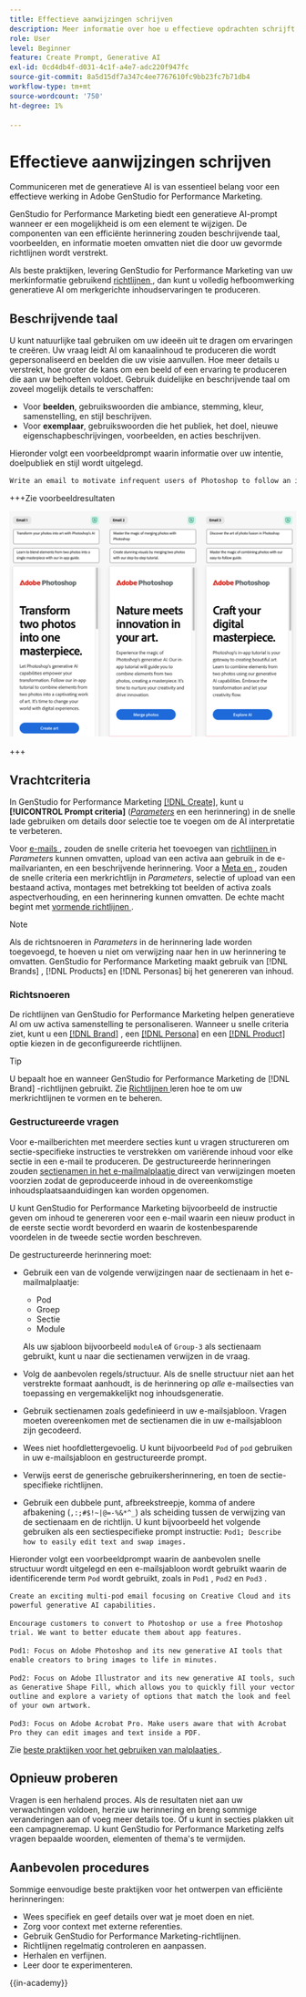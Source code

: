 ```yaml
---
title: Effectieve aanwijzingen schrijven
description: Meer informatie over hoe u effectieve opdrachten schrijft voor Adobe GenStudio voor prestatiemarketing.
role: User
level: Beginner
feature: Create Prompt, Generative AI
exl-id: 0cd4db4f-d031-4c1f-a4e7-adc220f947fc
source-git-commit: 8a5d15df7a347c4ee7767610fc9bb23fc7b71db4
workflow-type: tm+mt
source-wordcount: '750'
ht-degree: 1%

---
```


# Effectieve aanwijzingen schrijven

Communiceren met de generatieve AI is van essentieel belang voor een effectieve werking in Adobe GenStudio for Performance Marketing.

GenStudio for Performance Marketing biedt een generatieve AI-prompt wanneer er een mogelijkheid is om een element te wijzigen. De componenten van een efficiënte herinnering zouden beschrijvende taal, voorbeelden, en informatie moeten omvatten niet die door uw gevormde richtlijnen wordt verstrekt.

Als beste praktijken, levering GenStudio for Performance Marketing van uw merkinformatie gebruikend [ richtlijnen ](/help/user-guide/guidelines/overview.md), dan kunt u volledig hefboomwerking generatieve AI om merkgerichte inhoudservaringen te produceren.

## Beschrijvende taal

U kunt natuurlijke taal gebruiken om uw ideeën uit te dragen om ervaringen te creëren. Uw vraag leidt AI om kanaalinhoud te produceren die wordt gepersonaliseerd en beelden die uw visie aanvullen. Hoe meer details u verstrekt, hoe groter de kans om een beeld of een ervaring te produceren die aan uw behoeften voldoet. Gebruik duidelijke en beschrijvende taal om zoveel mogelijk details te verschaffen:

- Voor **beelden**, gebruikswoorden die ambiance, stemming, kleur, samenstelling, en stijl beschrijven.
- Voor **exemplaar**, gebruikswoorden die het publiek, het doel, nieuwe eigenschapbeschrijvingen, voorbeelden, en acties beschrijven.

Hieronder volgt een voorbeeldprompt waarin informatie over uw intentie, doelpubliek en stijl wordt uitgelegd.

```bash
Write an email to motivate infrequent users of Photoshop to follow an in-app tutorial that teaches them to combine elements of two photos into a beautiful work of art. Highlight the generative AI capabilities of Photoshop and use references to natural imagery.
```

+++Zie voorbeeldresultaten

![ drie geproduceerde e-mails ](/help/assets/sample-email.png)

+++

## Vrachtcriteria

In GenStudio for Performance Marketing [[!DNL Create]](/help/user-guide/create/overview.md), kunt u **[!UICONTROL Prompt criteria]** ([_Parameters_](/help/user-guide/create/overview.md#parameters) en een herinnering) in de snelle lade gebruiken om details door selectie toe te voegen om de AI interpretatie te verbeteren.

Voor [ e-mails ](/help/user-guide/create/email-experiences.md), zouden de snelle criteria het toevoegen van [ richtlijnen ](/help/user-guide/guidelines/overview.md) in _Parameters_ kunnen omvatten, upload van een activa aan gebruik in de e-mailvarianten, en een beschrijvende herinnering. Voor a [ Meta en ](/help/user-guide/create/create-meta-ad.md), zouden de snelle criteria een merkrichtlijn in _Parameters_, selectie of upload van een bestaand activa, montages met betrekking tot beelden of activa zoals aspectverhouding, en een herinnering kunnen omvatten. De echte macht begint met [ vormende richtlijnen ](/help/user-guide/guidelines/add-guidelines.md).

>[!NOTE]
>
>Als de richtsnoeren in _Parameters_ in de herinnering lade worden toegevoegd, te hoeven u niet om verwijzing naar hen in uw herinnering te omvatten. GenStudio for Performance Marketing maakt gebruik van [!DNL Brands] , [!DNL Products] en [!DNL Personas] bij het genereren van inhoud.

### Richtsnoeren

De richtlijnen van GenStudio for Performance Marketing helpen generatieve AI om uw activa samenstelling te personaliseren. Wanneer u snelle criteria ziet, kunt u een [[!DNL Brand]](/help/user-guide/guidelines/brands.md) , een [[!DNL Persona]](/help/user-guide/guidelines/personas.md) en een [[!DNL Product]](/help/user-guide/guidelines/products.md) optie kiezen in de geconfigureerde richtlijnen.

>[!TIP]
>
>U bepaalt hoe en wanneer GenStudio for Performance Marketing de [!DNL Brand] -richtlijnen gebruikt. Zie [ Richtlijnen ](/help/user-guide/guidelines/overview.md) leren hoe te om uw merkrichtlijnen te vormen en te beheren.

### Gestructureerde vragen

Voor e-mailberichten met meerdere secties kunt u vragen structureren om sectie-specifieke instructies te verstrekken om variërende inhoud voor elke sectie in een e-mail te produceren. De gestructureerde herinneringen zouden [ sectienamen in het e-mailmalplaatje ](/help/user-guide/content/customize-template.md#sections-or-groups) direct van verwijzingen moeten voorzien zodat de geproduceerde inhoud in de overeenkomstige inhoudsplaatsaanduidingen kan worden opgenomen.

U kunt GenStudio for Performance Marketing bijvoorbeeld de instructie geven om inhoud te genereren voor een e-mail waarin een nieuw product in de eerste sectie wordt bevorderd en waarin de kostenbesparende voordelen in de tweede sectie worden beschreven.

De gestructureerde herinnering moet:

- Gebruik een van de volgende verwijzingen naar de sectienaam in het e-mailmalplaatje:
   - Pod
   - Groep
   - Sectie
   - Module

  Als uw sjabloon bijvoorbeeld `moduleA` of `Group-3` als sectienaam gebruikt, kunt u naar die sectienamen verwijzen in de vraag.

- Volg de aanbevolen regels/structuur. Als de snelle structuur niet aan het verstrekte formaat aanhoudt, is de herinnering op *alle* e-mailsecties van toepassing en vergemakkelijkt nog inhoudsgeneratie.
- Gebruik sectienamen zoals gedefinieerd in uw e-mailsjabloon. Vragen moeten overeenkomen met de sectienamen die in uw e-mailsjabloon zijn gecodeerd.
- Wees niet hoofdlettergevoelig. U kunt bijvoorbeeld `Pod` of `pod` gebruiken in uw e-mailsjabloon en gestructureerde prompt.
- Verwijs eerst de generische gebruikersherinnering, en toen de sectie-specifieke richtlijnen.
- Gebruik een dubbele punt, afbreekstreepje, komma of andere afbakening (`,:;#$!~|@=-%&*^_`) als scheiding tussen de verwijzing van de sectienaam en de richtlijn. U kunt bijvoorbeeld het volgende gebruiken als een sectiespecifieke prompt instructie: `Pod1; Describe how to easily edit text and swap images.`

Hieronder volgt een voorbeeldprompt waarin de aanbevolen snelle structuur wordt uitgelegd en een e-mailsjabloon wordt gebruikt waarin de identificerende term `Pod` wordt gebruikt, zoals in `Pod1` , `Pod2` en `Pod3` .

```properties
Create an exciting multi-pod email focusing on Creative Cloud and its powerful generative AI capabilities.

Encourage customers to convert to Photoshop or use a free Photoshop trial. We want to better educate them about app features.

Pod1: Focus on Adobe Photoshop and its new generative AI tools that enable creators to bring images to life in minutes.

Pod2: Focus on Adobe Illustrator and its new generative AI tools, such as Generative Shape Fill, which allows you to quickly fill your vector outline and explore a variety of options that match the look and feel of your own artwork.

Pod3: Focus on Adobe Acrobat Pro. Make users aware that with Acrobat Pro they can edit images and text inside a PDF.
```

Zie [ beste praktijken voor het gebruiken van malplaatjes ](/help/user-guide/content/best-practices-for-templates.md).

## Opnieuw proberen

Vragen is een herhalend proces. Als de resultaten niet aan uw verwachtingen voldoen, herzie uw herinnering en breng sommige veranderingen aan of voeg meer details toe. Of u kunt in secties plakken uit een campagneremap. U kunt GenStudio for Performance Marketing zelfs vragen bepaalde woorden, elementen of thema&#39;s te vermijden.

## Aanbevolen procedures

Sommige eenvoudige beste praktijken voor het ontwerpen van efficiënte herinneringen:

- Wees specifiek en geef details over wat je moet doen en niet.
- Zorg voor context met externe referenties.
- Gebruik GenStudio for Performance Marketing-richtlijnen.
- Richtlijnen regelmatig controleren en aanpassen.
- Herhalen en verfijnen.
- Leer door te experimenteren.

{{in-academy}}
